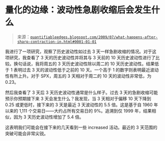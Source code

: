 <!--yml

类别：未分类

date: 2024-05-18 13:17:48

-->

# 量化的边缘：波动性急剧收缩后会发生什么

> 来源：[`quantifiableedges.blogspot.com/2009/07/what-happens-after-sharp-contraction-in.html#0001-01-01`](http://quantifiableedges.blogspot.com/2009/07/what-happens-after-sharp-contraction-in.html#0001-01-01)

我进行了一项研究，观察了历史波动性如过去 3 天一样急剧收缩的情况。对于这项研究，我查看了 3 天的历史波动性并将其与 3 天前的 10 天历史波动性进行了比较。换句话说，我将周五的 3 天历史波动性除以周二的 10 天历史波动性。结果低于 1 表明过去 3 天的波动性低于之前的 10 天。一个高于 1 的数字则表明最近波动性有所上升。对于 SPX，周五的 3 天相对于周二的 10 天的波动性非常低，为 0.23。

然后我查看了 3 天后 3 天历史波动性通常是什么样子。过去 3 天的急剧收缩可能预示你预期接下来 3 天会发生什么？我发现，当 3 天相对于偏移 10 天下降到 0.25 或更低时，接下来的 3 天是最近 3 天波动性的 5.5 倍。这是基于自 1960 年以来的 1,111 个交易日——大约占所有交易日的 9%。追溯到仅 1999 年，结果相似，因为 3 天历史波动性增加了 5.4 倍。

这表明我们可能会在接下来的几天看到一些 increased 活动。最近的 3 天范围的突破可能会非常尖锐。
